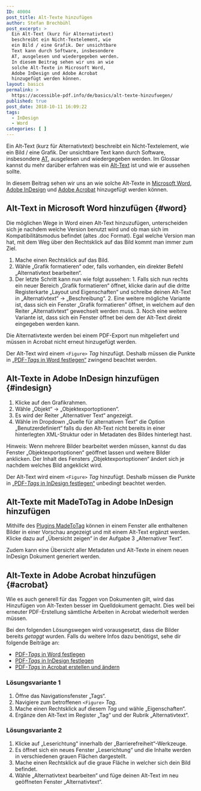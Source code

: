 ```yaml
---
ID: 40004
post_title: Alt-Texte hinzufügen
author: Stefan Brechbühl
post_excerpt: >
  Ein Alt-Text (kurz für Alternativtext)
  beschreibt ein Nicht-Textelement, wie
  ein Bild / eine Grafik. Der unsichtbare
  Text kann durch Software, insbesondere
  AT, ausgelesen und wiedergegeben werden.
  In diesem Beitrag sehen wir uns an wie
  solche Alt-Texte in Microsoft Word,
  Adobe InDesign und Adobe Acrobat
  hinzugefügt werden können.
layout: basics
permalink: >
  https://accessible-pdf.info/de/basics/alt-texte-hinzufuegen/
published: true
post_date: 2018-10-11 16:09:22
tags:
  - InDesign
  - Word
categories: [ ]
---
```

Ein Alt-Text (kurz für Alternativtext) beschreibt ein Nicht-Textelement, wie ein Bild / eine Grafik. Der unsichtbare Text kann durch Software, insbesondere [AT](https://accessible-pdf.info/de/glossar/#assistive-technologie), ausgelesen und wiedergegeben werden. Im Glossar kannst du mehr darüber erfahren was ein [Alt-Text](https://accessible-pdf.info/de/glossar/#alt-text) ist und wie er aussehen sollte.

In diesem Beitrag sehen wir uns an wie solche Alt-Texte in [Microsoft Word](#word), [Adobe InDesign](#indesign) und [Adobe Acrobat](#acrobat) hinzugefügt werden können.

## Alt-Text in Microsoft Word hinzufügen {#word}

Die möglichen Wege in Word einen Alt-Text hinzuzufügen, unterscheiden sich je nachdem welche Version benutzt wird und ob man sich im Kompatibilitätsmodus befindet (altes .doc Format). Egal welche Version man hat, mit dem Weg über den Rechtsklick auf das Bild kommt man immer zum Ziel.

1. Mache einen Rechtsklick auf das Bild.
2. Wähle „Grafik formatieren“ oder, falls vorhanden, ein direkter Befehl „Alternativtext bearbeiten“.
3. Der letzte Schritt kann nun wie folgt aussehen: 
    	1. Falls sich nun rechts ein neuer Bereich „Grafik formatieren“ öffnet, klicke darin auf die dritte Registerkarte „Layout und Eigenschaften“ und schreibe deinen Alt-Text in „Alternativtext“ → „Beschreibung“.
	  2. Eine weitere mögliche Variante ist, dass sich ein Fenster „Grafik formatieren” öffnet, in welchem auf den Reiter „Alternativtext“ gewechselt werden muss.
	  3. Noch eine weitere Variante ist, dass sich ein Fenster öffnet bei dem der Alt-Text direkt eingegeben werden kann.

Die Alternativtexte werden bei einem PDF-Export nun mitgeliefert und müssen in Acrobat nicht erneut hinzugefügt werden.

Der Alt-Text wird einem `<Figure>` *Tag* hinzufügt. Deshalb müssen die Punkte in [„PDF-*Tags* in Word festlegen“](http://accessible-pdf.info/de/basics/pdf-tags-in-word-festlegen/) zwingend beachtet werden.

## Alt-Texte in Adobe InDesign hinzufügen {#indesign}

1. Klicke auf den Grafikrahmen.
2. Wähle „Objekt“ → „Objektexportoptionen“.
3. Es wird der Reiter „Alternativer Text“ angezeigt.
4. Wähle im Dropdown „Quelle für alternativen Text“ die Option „Benutzerdefiniert“ falls du den Alt-Text nicht bereits in einer hinterlegten XML-Struktur oder in Metadaten des Bildes hinterlegt hast.

Hinweis: Wenn mehrere Bilder bearbeitet werden müssen, kannst du das Fenster „Objektexportoptionen“ geöffnet lassen und weitere Bilder anklicken. Der Inhalt des Fensters „Objektexportoptionen“ ändert sich je nachdem welches Bild angeklickt wird.

Der Alt-Text wird einem `<Figure>` *Tag* hinzufügt. Deshalb müssen die Punkte in [„PDF-*Tags* in InDesign festlegen“](http://accessible-pdf.info/de/basics/pdf-tags-in-indesign-festlegen/) unbedingt beachtet werden.

## Alt-Texte mit MadeToTag in Adobe InDesign hinzufügen

Mithilfe des [Plugins MadeToTag](https://www.axaio.com/doku.php/de:products:madetotag) können in einem Fenster alle enthaltenen Bilder in einer Vorschau angezeigt und mit einem Alt-Text ergänzt werden. Klicke dazu auf „Übersicht zeigen“ in der Aufgabe 3 „Alternativer Text“.

Zudem kann eine Übersicht aller Metadaten und Alt-Texte in einem neuen InDesign Dokument generiert werden.

## Alt-Texte in Adobe Acrobat hinzufügen {#acrobat}

Wie es auch generell für das *Taggen* von Dokumenten gilt, wird das Hinzufügen von Alt-Texten besser im Quelldokument gemacht. Dies weil bei erneuter PDF-Erstellung sämtliche Arbeiten in Acrobat wiederholt werden müssen.

Bei den folgenden Lösungswegen wird vorausgesetzt, dass die Bilder bereits *getaggt* wurden. Falls du weitere Infos dazu benötigst, sehe dir folgende Beiträge an:

- [PDF-*Tags* in Word festlegen](https://accessible-pdf.info/de/basics/pdf-tags-in-word-festlegen/)
- [PDF-*Tags* in InDesign festlegen](https://accessible-pdf.info/de/basics/pdf-tags-in-indesign-festlegen/)
- [PDF-*Tags* in Acrobat erstellen und ändern](https://accessible-pdf.info/de/basics/pdf-tags-in-acrobat-erstellen-und-aendern/)

### Lösungsvariante 1

1. Öffne das Navigationsfenster „Tags“.
2. Navigiere zum betroffenen `<Figure>` *Tag*.
3. Mache einen Rechtsklick auf diesem *Tag* und wähle „Eigenschaften“.
4. Ergänze den Alt-Text im Register „Tag“ und der Rubrik „Alternativtext“.

### Lösungsvariante 2

1. Klicke auf „Leserichtung“ innerhalb der „Barrierefreiheit“-Werkzeuge.
2. Es öffnet sich ein neues Fenster „Leserichtung“ und die Inhalte werden in verschiedenen grauen Flächen dargestellt.
3. Mache einen Rechtsklick auf die graue Fläche in welcher sich dein Bild befindet.
4. Wähle „Alternativtext bearbeiten“ und füge deinen Alt-Text im neu geöffneten Fenster „Alternativtext“.